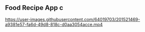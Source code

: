 <h2>Food Recipe App c </h2>




https://user-images.githubusercontent.com/64019703/201521469-a9381e57-fa6d-49d8-818c-d0aa3054acce.mp4

